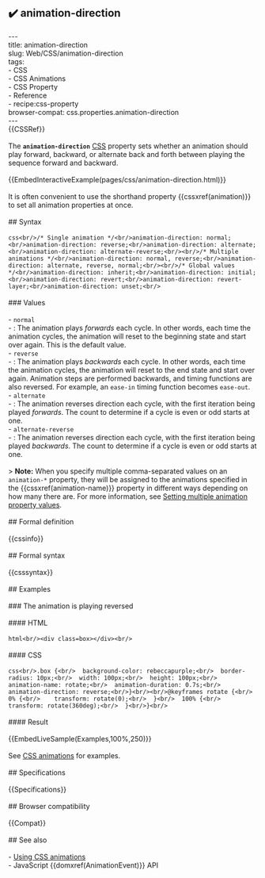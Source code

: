 ## ✔️ animation-direction 
 ---<br/>title: animation-direction<br/>slug: Web/CSS/animation-direction<br/>tags:<br/>  - CSS<br/>  - CSS Animations<br/>  - CSS Property<br/>  - Reference<br/>  - recipe:css-property<br/>browser-compat: css.properties.animation-direction<br/>---<br/>{{CSSRef}}<br/><br/>The **`animation-direction`** [CSS](/en-US/docs/Web/CSS) property sets whether an animation should play forward, backward, or alternate back and forth between playing the sequence forward and backward.<br/><br/>{{EmbedInteractiveExample(pages/css/animation-direction.html)}}<br/><br/>It is often convenient to use the shorthand property {{cssxref(animation)}} to set all animation properties at once.<br/><br/>## Syntax<br/><br/>```css<br/>/* Single animation */<br/>animation-direction: normal;<br/>animation-direction: reverse;<br/>animation-direction: alternate;<br/>animation-direction: alternate-reverse;<br/><br/>/* Multiple animations */<br/>animation-direction: normal, reverse;<br/>animation-direction: alternate, reverse, normal;<br/><br/>/* Global values */<br/>animation-direction: inherit;<br/>animation-direction: initial;<br/>animation-direction: revert;<br/>animation-direction: revert-layer;<br/>animation-direction: unset;<br/>```<br/><br/>### Values<br/><br/>- `normal`<br/>  - : The animation plays _forwards_ each cycle. In other words, each time the animation cycles, the animation will reset to the beginning state and start over again. This is the default value.<br/>- `reverse`<br/>  - : The animation plays _backwards_ each cycle. In other words, each time the animation cycles, the animation will reset to the end state and start over again. Animation steps are performed backwards, and timing functions are also reversed. For example, an `ease-in` timing function becomes `ease-out`.<br/>- `alternate`<br/>  - : The animation reverses direction each cycle, with the first iteration being played _forwards_. The count to determine if a cycle is even or odd starts at one.<br/>- `alternate-reverse`<br/>  - : The animation reverses direction each cycle, with the first iteration being played _backwards_. The count to determine if a cycle is even or odd starts at one.<br/><br/>> **Note:** When you specify multiple comma-separated values on an `animation-*` property, they will be assigned to the animations specified in the {{cssxref(animation-name)}} property in different ways depending on how many there are. For more information, see [Setting multiple animation property values](/en-US/docs/Web/CSS/CSS_Animations/Using_CSS_animations#setting_multiple_animation_property_values).<br/><br/>## Formal definition<br/><br/>{{cssinfo}}<br/><br/>## Formal syntax<br/><br/>{{csssyntax}}<br/><br/>## Examples<br/><br/>### The animation is  playing reversed<br/><br/>#### HTML<br/><br/>```html<br/><div class=box></div><br/>```<br/><br/>#### CSS<br/><br/>```css<br/>.box {<br/>  background-color: rebeccapurple;<br/>  border-radius: 10px;<br/>  width: 100px;<br/>  height: 100px;<br/>  animation-name: rotate;<br/>  animation-duration: 0.7s;<br/>  animation-direction: reverse;<br/>}<br/><br/>@keyframes rotate {<br/>  0% {<br/>    transform: rotate(0);<br/>  }<br/>  100% {<br/>    transform: rotate(360deg);<br/>  }<br/>}<br/>```<br/><br/>#### Result<br/><br/>{{EmbedLiveSample(Examples,100%,250)}}<br/><br/>See [CSS animations](/en-US/docs/Web/CSS/CSS_Animations/Using_CSS_animations) for examples.<br/><br/>## Specifications<br/><br/>{{Specifications}}<br/><br/>## Browser compatibility<br/><br/>{{Compat}}<br/><br/>## See also<br/><br/>- [Using CSS animations](/en-US/docs/Web/CSS/CSS_Animations/Using_CSS_animations)<br/>- JavaScript {{domxref(AnimationEvent)}} API<br/>